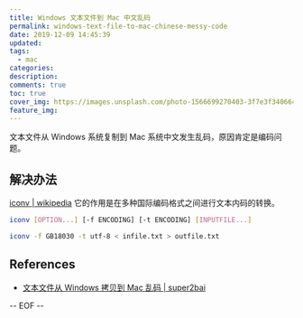 ```yaml
---
title: Windows 文本文件到 Mac 中文乱码
permalink: windows-text-file-to-mac-chinese-messy-code
date: 2019-12-09 14:45:39
updated:
tags:
  - mac
categories:
description:
comments: true
toc: true
cover_img: https://images.unsplash.com/photo-1566699270403-3f7e3f340664?ixlib=rb-1.2.1&ixid=eyJhcHBfaWQiOjEyMDd9&auto=format&fit=crop&w=640&q=80
feature_img:
---
```


文本文件从 Windows 系统复制到 Mac 系统中文发生乱码，原因肯定是编码问题。

<!-- more -->

## 解决办法

[iconv | wikipedia](https://zh.wikipedia.org/wiki/Iconv) 它的作用是在多种国际编码格式之间进行文本内码的转换。

```bash
iconv [OPTION...] [-f ENCODING] [-t ENCODING] [INPUTFILE...]

iconv -f GB18030 -t utf-8 < infile.txt > outfile.txt
```

## References

- [文本文件从 Windows 拷贝到 Mac 乱码 | super2bai](https://super2bai.github.io/codec/w2m.html)

-- EOF --
